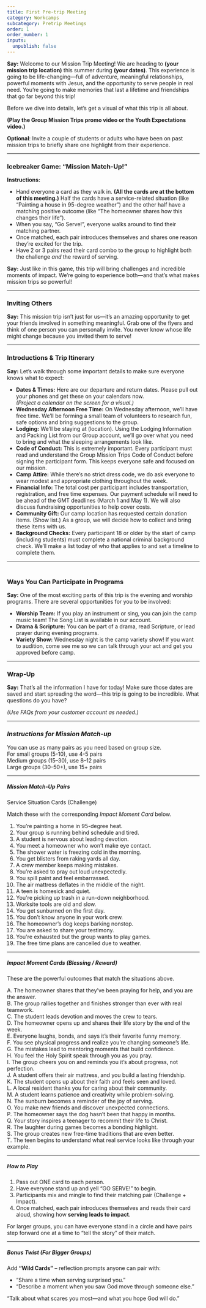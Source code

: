 ```yaml
---
title: First Pre-trip Meeting
category: Workcamps
subcategory: Pretrip Meetings
order: 1
order_number: 1
inputs:
  unpublish: false
---
```

**Say:** Welcome to our Mission Trip Meeting! We are heading to **(your mission trip location)** this summer during **(your dates)**. This experience is going to be life-changing—full of adventure, meaningful relationships, powerful moments with Jesus, and the opportunity to serve people in real need. You’re going to make memories that last a lifetime and friendships that go far beyond this trip!

Before we dive into details, let’s get a visual of what this trip is all about.

**(Play the Group Mission Trips promo video or the Youth Expectations video.)**

**Optional**: Invite a couple of students or adults who have been on past mission trips to briefly share one highlight from their experience.

---

### **Icebreaker Game: “Mission Match-Up!”**

**Instructions:**

* Hand everyone a card as they walk in. **(All the cards are at the bottom of this meeting.)** Half the cards have a service-related situation (like “Painting a house in 95-degree weather”) and the other half have a matching positive outcome (like “The homeowner shares how this changes their life”).
* When you say, “Go Serve!”, everyone walks around to find their matching partner.
* Once matched, each pair introduces themselves and shares one reason they’re excited for the trip.
* Have 2 or 3 pairs read their card combo to the group to highlight both the challenge *and* the reward of serving.

**Say:** Just like in this game, this trip will bring challenges and incredible moments of impact. We’re going to experience both—and that’s what makes mission trips so powerful!

---

### **Inviting Others**

**Say:** This mission trip isn’t just for us—it’s an amazing opportunity to get your friends involved in something meaningful. Grab one of the flyers and think of one person you can personally invite. You never know whose life might change because you invited them to serve!

---

### **Introductions & Trip Itinerary**

**Say:** Let’s walk through some important details to make sure everyone knows what to expect:

* **Dates & Times:** Here are our departure and return dates. Please pull out your phones and get these on your calendars now.<br>*(Project a calendar on the screen for a visual.)*
* **Wednesday Afternoon Free Time:** On Wednesday afternoon, we’ll have free time. We’ll be forming a small team of volunteers to research fun, safe options and bring suggestions to the group.
* **Lodging:** We’ll be staying at (location). Using the Lodging Information and Packing List from our Group account, we’ll go over what you need to bring and what the sleeping arrangements look like.
* **Code of Conduct:** This is extremely important. Every participant must read and understand the Group Mission Trips Code of Conduct before signing the participant form. This keeps everyone safe and focused on our mission.
* **Camp Attire:** While there’s no strict dress code, we do ask everyone to wear modest and appropriate clothing throughout the week.
* **Financial Info:** The total cost per participant includes transportation, registration, and free time expenses. Our payment schedule will need to be ahead of the GMT deadlines (March 1 and May 1). We will also discuss fundraising opportunities to help cover costs.
* **Community Gift:** Our camp location has requested certain donation items. (Show list.) As a group, we will decide how to collect and bring these items with us.
* **Background Checks:** Every participant 18 or older by the start of camp (including students) must complete a national criminal background check. We’ll make a list today of who that applies to and set a timeline to complete them.

---

### **<br>Ways You Can Participate in Programs**

**Say:** One of the most exciting parts of this trip is the evening and worship programs. There are several opportunities for you to be involved:

* **Worship Team:** If you play an instrument or sing, you can join the camp music team! The Song List is available in our account.
* **Drama & Scripture:** You can be part of a drama, read Scripture, or lead prayer during evening programs.
* **Variety Show:** Wednesday night is the camp variety show! If you want to audition, come see me so we can talk through your act and get you approved before camp.

---

### **Wrap-Up**

**Say:** That’s all the information I have for today! Make sure those dates are saved and start spreading the word—this trip is going to be incredible. What questions do you have?

*(Use FAQs from your customer account as needed.)*

---

### ***Instructions for Mission Match-up***

You can use as many pairs as you need based on group size.<br>For small groups (5-10), use 4-5 pairs<br>Medium groups (15–30), use 8–12 pairs<br>Large groups (30–50+), use 15+ pairs

---

##### **Mission Match-Up Pairs**

Service Situation Cards (Challenge)

Match these with the corresponding *Impact Moment Card* below.

1. You’re painting a home in 95-degree heat.
2. Your group is running behind schedule and tired.
3. A student is nervous about leading devotion.
4. You meet a homeowner who won’t make eye contact.
5. The shower water is freezing cold in the morning.
6. You get blisters from raking yards all day.
7. A crew member keeps making mistakes.
8. You’re asked to pray out loud unexpectedly.
9. You spill paint and feel embarrassed.
10. The air mattress deflates in the middle of the night.
11. A teen is homesick and quiet.
12. You're picking up trash in a run-down neighborhood.
13. Worksite tools are old and slow.
14. You get sunburned on the first day.
15. You don’t know anyone in your work crew.
16. The homeowner’s dog keeps barking nonstop.
17. You are asked to share your testimony.
18. You're exhausted but the group wants to play games.
19. The free time plans are cancelled due to weather.

---

##### **Impact Moment Cards (Blessing / Reward)**

These are the powerful outcomes that match the situations above.

A. The homeowner shares that they’ve been praying for help, and you are the answer.<br>B. The group rallies together and finishes stronger than ever with real teamwork.<br>C. The student leads devotion and moves the crew to tears.<br>D. The homeowner opens up and shares their life story by the end of the week.<br>E. Everyone laughs, bonds, and says it’s their favorite funny memory.<br>F. You see physical progress and realize you’re changing someone’s life.<br>G. The mistakes lead to mentoring moments that build confidence.<br>H. You feel the Holy Spirit speak through you as you pray.<br>I. The group cheers you on and reminds you it’s about progress, not perfection.<br>J. A student offers their air mattress, and you build a lasting friendship.<br>K. The student opens up about their faith and feels seen and loved.<br>L. A local resident thanks you for caring about their community.<br>M. A student learns patience and creativity while problem-solving.<br>N. The sunburn becomes a reminder of the joy of serving.<br>O. You make new friends and discover unexpected connections.<br>P. The homeowner says the dog hasn’t been that happy in months.<br>Q. Your story inspires a teenager to recommit their life to Christ.<br>R. The laughter during games becomes a bonding highlight.<br>S. The group creates new free-time traditions that are even better.<br>T. The teen begins to understand what real service looks like through your example.

---

##### **How to Play**

1. Pass out ONE card to each person.
2. Have everyone stand up and yell “GO SERVE!” to begin.
3. Participants mix and mingle to find their matching pair (Challenge + Impact).
4. Once matched, each pair introduces themselves and reads their card aloud, showing how **serving leads to impact**.

For larger groups, you can have everyone stand in a circle and have pairs step forward one at a time to “tell the story” of their match.

---

##### **Bonus Twist (For Bigger Groups)**

Add **“Wild Cards”** – reflection prompts anyone can pair with:

* “Share a time when serving surprised you.”
* “Describe a moment when you saw God move through someone else.”

“Talk about what scares you most—and what you hope God will do.”